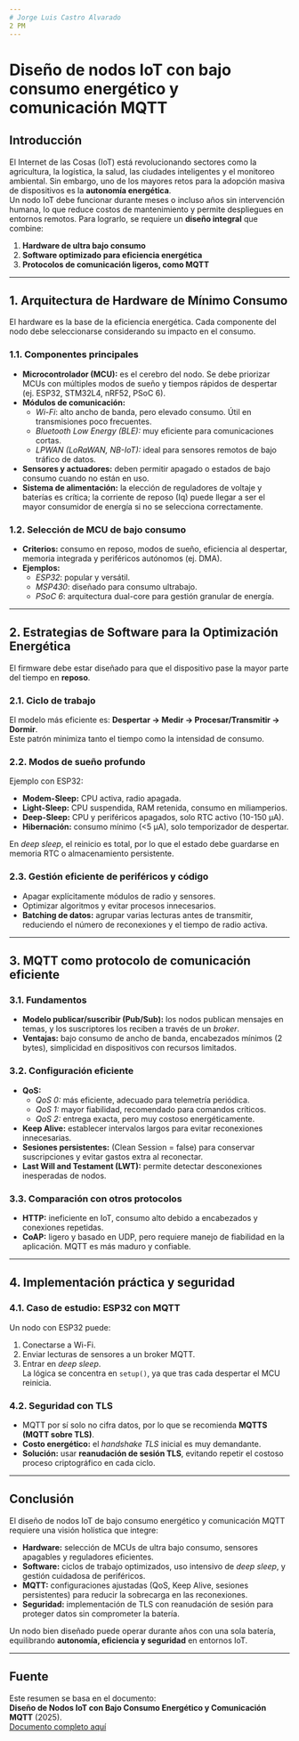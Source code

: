 ```yaml
--- 
# Jorge Luis Castro Alvarado
2 PM
---
```

# Diseño de nodos IoT con bajo consumo energético y comunicación MQTT

## Introducción
El Internet de las Cosas (IoT) está revolucionando sectores como la agricultura, la logística, la salud, las ciudades inteligentes y el monitoreo ambiental. Sin embargo, uno de los mayores retos para la adopción masiva de dispositivos es la **autonomía energética**.  
Un nodo IoT debe funcionar durante meses o incluso años sin intervención humana, lo que reduce costos de mantenimiento y permite despliegues en entornos remotos. Para lograrlo, se requiere un **diseño integral** que combine:

1. **Hardware de ultra bajo consumo**  
2. **Software optimizado para eficiencia energética**  
3. **Protocolos de comunicación ligeros, como MQTT**  

---

## 1. Arquitectura de Hardware de Mínimo Consumo
El hardware es la base de la eficiencia energética. Cada componente del nodo debe seleccionarse considerando su impacto en el consumo.

### 1.1. Componentes principales
- **Microcontrolador (MCU):** es el cerebro del nodo. Se debe priorizar MCUs con múltiples modos de sueño y tiempos rápidos de despertar (ej. ESP32, STM32L4, nRF52, PSoC 6).  
- **Módulos de comunicación:**  
  - *Wi-Fi*: alto ancho de banda, pero elevado consumo. Útil en transmisiones poco frecuentes.  
  - *Bluetooth Low Energy (BLE):* muy eficiente para comunicaciones cortas.  
  - *LPWAN (LoRaWAN, NB-IoT):* ideal para sensores remotos de bajo tráfico de datos.  
- **Sensores y actuadores:** deben permitir apagado o estados de bajo consumo cuando no están en uso.  
- **Sistema de alimentación:** la elección de reguladores de voltaje y baterías es crítica; la corriente de reposo (Iq) puede llegar a ser el mayor consumidor de energía si no se selecciona correctamente.

### 1.2. Selección de MCU de bajo consumo
- **Criterios:** consumo en reposo, modos de sueño, eficiencia al despertar, memoria integrada y periféricos autónomos (ej. DMA).  
- **Ejemplos:**  
  - *ESP32*: popular y versátil.  
  - *MSP430*: diseñado para consumo ultrabajo.  
  - *PSoC 6*: arquitectura dual-core para gestión granular de energía.  

---

## 2. Estrategias de Software para la Optimización Energética
El firmware debe estar diseñado para que el dispositivo pase la mayor parte del tiempo en **reposo**.

### 2.1. Ciclo de trabajo
El modelo más eficiente es: **Despertar → Medir → Procesar/Transmitir → Dormir**.  
Este patrón minimiza tanto el tiempo como la intensidad de consumo.

### 2.2. Modos de sueño profundo
Ejemplo con ESP32:  
- **Modem-Sleep:** CPU activa, radio apagada.  
- **Light-Sleep:** CPU suspendida, RAM retenida, consumo en miliamperios.  
- **Deep-Sleep:** CPU y periféricos apagados, solo RTC activo (10-150 µA).  
- **Hibernación:** consumo mínimo (<5 µA), solo temporizador de despertar.  

En *deep sleep*, el reinicio es total, por lo que el estado debe guardarse en memoria RTC o almacenamiento persistente.

### 2.3. Gestión eficiente de periféricos y código
- Apagar explícitamente módulos de radio y sensores.  
- Optimizar algoritmos y evitar procesos innecesarios.  
- **Batching de datos:** agrupar varias lecturas antes de transmitir, reduciendo el número de reconexiones y el tiempo de radio activa.

---

## 3. MQTT como protocolo de comunicación eficiente
### 3.1. Fundamentos
- **Modelo publicar/suscribir (Pub/Sub):** los nodos publican mensajes en temas, y los suscriptores los reciben a través de un *broker*.  
- **Ventajas:** bajo consumo de ancho de banda, encabezados mínimos (2 bytes), simplicidad en dispositivos con recursos limitados.  

### 3.2. Configuración eficiente
- **QoS:**  
  - *QoS 0:* más eficiente, adecuado para telemetría periódica.  
  - *QoS 1:* mayor fiabilidad, recomendado para comandos críticos.  
  - *QoS 2:* entrega exacta, pero muy costoso energéticamente.  
- **Keep Alive:** establecer intervalos largos para evitar reconexiones innecesarias.  
- **Sesiones persistentes:** (Clean Session = false) para conservar suscripciones y evitar gastos extra al reconectar.  
- **Last Will and Testament (LWT):** permite detectar desconexiones inesperadas de nodos.  

### 3.3. Comparación con otros protocolos
- **HTTP:** ineficiente en IoT, consumo alto debido a encabezados y conexiones repetidas.  
- **CoAP:** ligero y basado en UDP, pero requiere manejo de fiabilidad en la aplicación. MQTT es más maduro y confiable.

---

## 4. Implementación práctica y seguridad
### 4.1. Caso de estudio: ESP32 con MQTT
Un nodo con ESP32 puede:  
1. Conectarse a Wi-Fi.  
2. Enviar lecturas de sensores a un broker MQTT.  
3. Entrar en *deep sleep*.  
La lógica se concentra en `setup()`, ya que tras cada despertar el MCU reinicia.

### 4.2. Seguridad con TLS
- MQTT por sí solo no cifra datos, por lo que se recomienda **MQTTS (MQTT sobre TLS)**.  
- **Costo energético:** el *handshake TLS* inicial es muy demandante.  
- **Solución:** usar **reanudación de sesión TLS**, evitando repetir el costoso proceso criptográfico en cada ciclo.

---

## Conclusión
El diseño de nodos IoT de bajo consumo energético y comunicación MQTT requiere una visión holística que integre:

- **Hardware:** selección de MCUs de ultra bajo consumo, sensores apagables y reguladores eficientes.  
- **Software:** ciclos de trabajo optimizados, uso intensivo de *deep sleep*, y gestión cuidadosa de periféricos.  
- **MQTT:** configuraciones ajustadas (QoS, Keep Alive, sesiones persistentes) para reducir la sobrecarga en las reconexiones.  
- **Seguridad:** implementación de TLS con reanudación de sesión para proteger datos sin comprometer la batería.  

Un nodo bien diseñado puede operar durante años con una sola batería, equilibrando **autonomía, eficiencia y seguridad** en entornos IoT.

---

## Fuente
Este resumen se basa en el documento:  
**Diseño de Nodos IoT con Bajo Consumo Energético y Comunicación MQTT** (2025).  
[Documento completo aquí](https://www.globalstar.com/getmedia/68f9aab4-3c7f-4caf-918a-c7f49a921a06/ebook-beyond-power-constraints-es.pdf?ext=.pdf)
